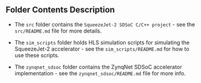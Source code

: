 ## Folder Contents Description

* The `src` folder contains the `SqueezeJet-2 SDSoC C/C++ project` - see the `src/README.md` file for more details.

* The `sim_scripts` folder holds HLS simulation scripts for simulating the SqueezeJet-2 accelerator - see the `sim_scripts/README.md` for how to use these scripts.

* The `zynqnet_sdsoc` folder contains the ZynqNet SDSoC accelerator implementation - see the `zynqnet_sdsoc/README.md` file for more info.